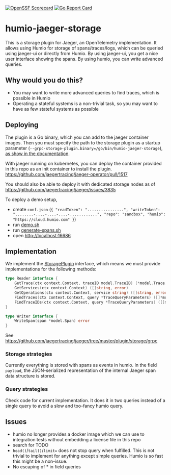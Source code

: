 [![OpenSSF
Scorecard](https://api.securityscorecards.dev/projects/github.com/chlunde/humio-jaeger-storage/badge)](https://api.securityscorecards.dev/projects/github.com/chlunde/humio-jaeger-storage) [![Go Report Card](https://goreportcard.com/badge/github.com/chlunde/humio-jaeger-storage)](https://goreportcard.com/report/github.com/chlunde/humio-jaeger-storage)

# humio-jaeger-storage

This is a storage plugin for Jaeger, an OpenTelemetry implementation.  It allows using Humio for storage of spans/traces/logs, which can be queried using jaeger-ui or directly from Humio.  By using jaeger-ui, you get a nice user interface showing the spans.  By using humio, you can write advanced queries.

## Why would you do this?

* You may want to write more advanced queries to find traces, which is possible in Humio
* Operating a stateful systems is a non-trivial task, so you may want to have as few stateful systems as possible

## Deploying

The plugin is a Go binary, which you can add to the jaeger container images.  Then you must specify the path to the storage plugin as a startup parameter (`--grpc-storage-plugin.binary=/go/bin/humio-jaeger-storage`), [as show in the documentation](https://www.jaegertracing.io/docs/1.12/deployment/#storage-plugin).

With jaeger running on kubernetes, you can deploy the container provided in this repo as an init container to install the plugin. https://github.com/jaegertracing/jaeger-operator/pull/1517

You should also be able to deploy it with dedicated storage nodes as of https://github.com/jaegertracing/jaeger/issues/3835

To deploy a demo setup,
* create `conf.json` (`{ "readToken": "................", "writeToken": "........-....-....-....-............", "repo": "sandbox", "humio": "https://cloud.humio.com" }`)
* run [demo.sh](demo.sh)
* run [generate-spans.sh](generate-spans.sh)
* open [http://localhost:16686](http://localhost:16686/)

## Implementation

We implement the [StoragePlugin](https://godoc.org/github.com/jaegertracing/jaeger/plugin/storage/grpc/shared#StoragePlugin) interface, which means we must provide implementations for the following methods:

```go
type Reader interface {
    GetTrace(ctx context.Context, traceID model.TraceID) (*model.Trace, error)
    GetServices(ctx context.Context) ([]string, error)
    GetOperations(ctx context.Context, service string) ([]string, error)
    FindTraces(ctx context.Context, query *TraceQueryParameters) ([]*model.Trace, error)
    FindTraceIDs(ctx context.Context, query *TraceQueryParameters) ([]model.TraceID, error)
}

type Writer interface {
    WriteSpan(span *model.Span) error
}
```

See https://github.com/jaegertracing/jaeger/tree/master/plugin/storage/grpc

### Storage strategies

Currently everything is stored with spans as events in humio. In the field `payload`, the JSON-serialized representation of the internal Jaeger span data structure is stored.

### Query strategies

Check code for current implementation. It does it in two queries instead of a single query to avoid a slow and too-fancy humio query.

## Issues

* humio no longer provides a docker image which we can use to integration tests without embedding a license file in this repo
* search for TODO
* `head()`/`tail()`/`limit=` does not stop query when fulfilled.  This is not trivial to implement for anything except simple queries.  Humio is so fast this might be a non-issue.
* No escaping of * in field queries
